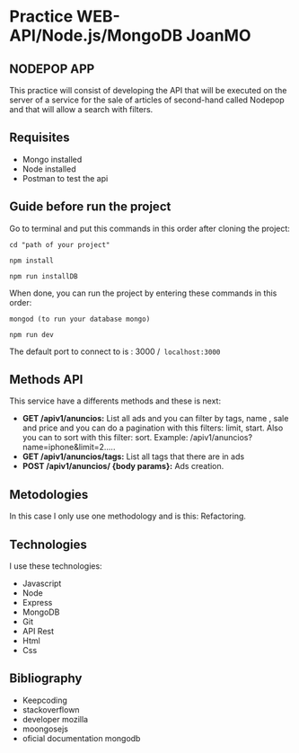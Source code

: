 # Practice WEB-API/Node.js/MongoDB JoanMO

## NODEPOP APP

This practice will consist of developing the API that will be executed on the server of a service for the sale of articles of second-hand called Nodepop and that will allow a search with filters.

## Requisites
- Mongo installed
- Node installed
- Postman to test the api

## Guide before run the project

Go to terminal and put this commands in this order after cloning the project:

```
cd "path of your project"
```

```
npm install
```

```
npm run installDB
```

When done, you can run the project by entering these commands in this order:

```
mongod (to run your database mongo)
```

```
npm run dev
```

The default port to connect to is : 3000 /` localhost:3000`

## Methods API

This service have a differents methods and these is next:

- **GET /apiv1/anuncios:** List all ads and you can filter by tags, name , sale and price and you can do a pagination with this filters: limit, start. Also you can to sort with this filter: sort. Example: /apiv1/anuncios?name=iphone&limit=2.....
- **GET /apiv1/anuncios/tags:** List all tags that there are in ads
- **POST /apiv1/anuncios/ {body params}:** Ads creation.

## Metodologies
In this case I only use one methodology and is this: Refactoring.

## Technologies
I use these technologies:
- Javascript
- Node
- Express
- MongoDB
- Git
- API Rest
- Html
- Css

## Bibliography
 - Keepcoding
 - stackoverflown
 - developer mozilla
 - moongosejs
 - oficial documentation mongodb